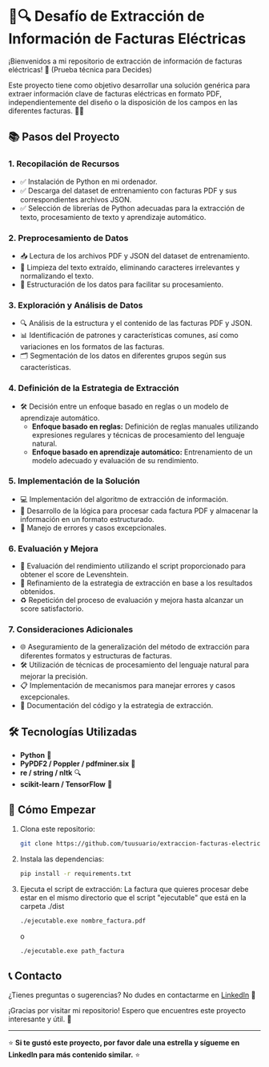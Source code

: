 # 📄🔍 Desafío de Extracción de Información de Facturas Eléctricas

¡Bienvenidos a mi repositorio de extracción de información de facturas eléctricas! 🚀
(Prueba técnica para Decides)

Este proyecto tiene como objetivo desarrollar una solución genérica para extraer información clave de facturas eléctricas en formato PDF, independientemente del diseño o la disposición de los campos en las diferentes facturas. 🧠💡

## 📚 Pasos del Proyecto

### 1. Recopilación de Recursos

- ✅ Instalación de Python en mi ordenador.
- ✅ Descarga del dataset de entrenamiento con facturas PDF y sus correspondientes archivos JSON.
- ✅ Selección de librerías de Python adecuadas para la extracción de texto, procesamiento de texto y aprendizaje automático.

### 2. Preprocesamiento de Datos

- 📥 Lectura de los archivos PDF y JSON del dataset de entrenamiento.
- 🧹 Limpieza del texto extraído, eliminando caracteres irrelevantes y normalizando el texto.
- 📑 Estructuración de los datos para facilitar su procesamiento.

### 3. Exploración y Análisis de Datos

- 🔍 Análisis de la estructura y el contenido de las facturas PDF y JSON.
- 📊 Identificación de patrones y características comunes, así como variaciones en los formatos de las facturas.
- 🗂 Segmentación de los datos en diferentes grupos según sus características.

### 4. Definición de la Estrategia de Extracción

- 🛠 Decisión entre un enfoque basado en reglas o un modelo de aprendizaje automático.
  - **Enfoque basado en reglas:** Definición de reglas manuales utilizando expresiones regulares y técnicas de procesamiento del lenguaje natural.
  - **Enfoque basado en aprendizaje automático:** Entrenamiento de un modelo adecuado y evaluación de su rendimiento.

### 5. Implementación de la Solución

- 💻 Implementación del algoritmo de extracción de información.
- 🔄 Desarrollo de la lógica para procesar cada factura PDF y almacenar la información en un formato estructurado.
- 🚨 Manejo de errores y casos excepcionales.

### 6. Evaluación y Mejora

- 🧪 Evaluación del rendimiento utilizando el script proporcionado para obtener el score de Levenshtein.
- 🔄 Refinamiento de la estrategia de extracción en base a los resultados obtenidos.
- ♻ Repetición del proceso de evaluación y mejora hasta alcanzar un score satisfactorio.

### 7. Consideraciones Adicionales

- 🌐 Aseguramiento de la generalización del método de extracción para diferentes formatos y estructuras de facturas.
- 🛠 Utilización de técnicas de procesamiento del lenguaje natural para mejorar la precisión.
- 📋 Implementación de mecanismos para manejar errores y casos excepcionales.
- 📝 Documentación del código y la estrategia de extracción.

## 🛠 Tecnologías Utilizadas

- **Python** 🐍
- **PyPDF2 / Poppler / pdfminer.six** 📄
- **re / string / nltk** 🔍
- **scikit-learn / TensorFlow** 🤖

## 🚀 Cómo Empezar

1. Clona este repositorio:
    ```bash
    git clone https://github.com/tuusuario/extraccion-facturas-electricas.git
    ```
2. Instala las dependencias:
    ```bash
    pip install -r requirements.txt
    ```
3. Ejecuta el script de extracción:
La factura que quieres procesar debe estar en el mismo directorio que el script "ejecutable" que está en la carpeta ./dist
    ```bash
    ./ejecutable.exe nombre_factura.pdf
    ```
    o
    ```bash
    ./ejecutable.exe path_factura
    ```

## 📞 Contacto

¿Tienes preguntas o sugerencias? No dudes en contactarme en [LinkedIn](https://www.linkedin.com/in/tuperfil) 💬

¡Gracias por visitar mi repositorio! Espero que encuentres este proyecto interesante y útil. 🙌

---

⭐ **Si te gustó este proyecto, por favor dale una estrella y sígueme en LinkedIn para más contenido similar.** ⭐
